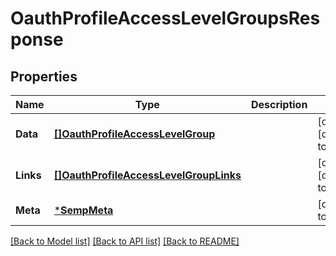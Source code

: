 # OauthProfileAccessLevelGroupsResponse

## Properties
Name | Type | Description | Notes
------------ | ------------- | ------------- | -------------
**Data** | [**[]OauthProfileAccessLevelGroup**](OauthProfileAccessLevelGroup.md) |  | [optional] [default to null]
**Links** | [**[]OauthProfileAccessLevelGroupLinks**](OauthProfileAccessLevelGroupLinks.md) |  | [optional] [default to null]
**Meta** | [***SempMeta**](SempMeta.md) |  | [default to null]

[[Back to Model list]](../README.md#documentation-for-models) [[Back to API list]](../README.md#documentation-for-api-endpoints) [[Back to README]](../README.md)

